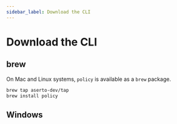 ```yaml
---
sidebar_label: Download the CLI
---
```


# Download the CLI

## brew

On Mac and Linux systems, `policy` is available as a `brew` package.

```bash
brew tap aserto-dev/tap
brew install policy
```

## Windows

